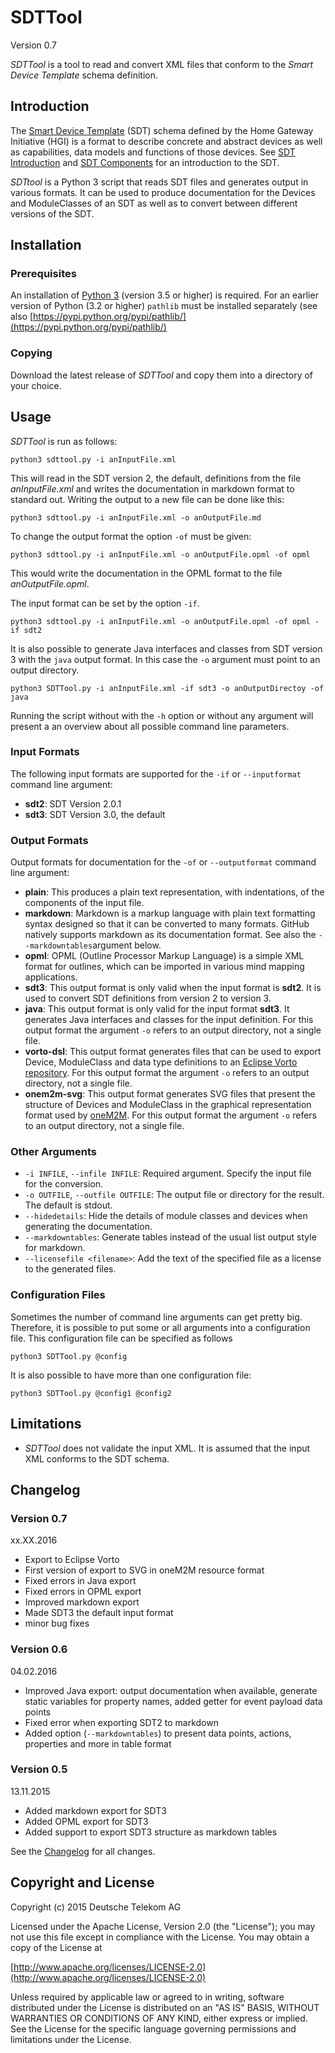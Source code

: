 # SDTTool
Version 0.7

*SDTTool* is a tool to read and convert XML files that conform to the *Smart Device Template* schema definition.

## Introduction
The [Smart Device Template](https://github.com/Homegateway/SmartDeviceTemplate) (SDT) schema defined by the Home Gateway Initiative (HGI) is a format to describe concrete and abstract devices as well as capabilities, data models and functions of those devices. See [SDT Introduction](https://github.com/Homegateway/SmartDeviceTemplate/blob/master/SDT/schema3.0/docs/Introduction.md) and [SDT Components](https://github.com/Homegateway/SmartDeviceTemplate/blob/master/SDT3.0/docs/SDT_Components.md) for an introduction to the SDT.

*SDTtool* is a Python 3 script that reads SDT files and generates output in various formats. It can be used to produce documentation for the Devices and ModuleClasses of an SDT as well as to convert between different versions of the SDT.


## Installation
### Prerequisites
An installation of [Python 3](https://www.python.org/downloads/) (version 3.5 or higher) is required. For an earlier version of Python (3.2 or higher) ``pathlib`` must be installed separately (see also [https://pypi.python.org/pypi/pathlib/](https://pypi.python.org/pypi/pathlib/)

### Copying
Download the latest release of *SDTTool* and copy them into a directory of your choice.

## Usage

*SDTTool* is run as follows:

	python3 sdttool.py -i anInputFile.xml 

This will read in the SDT version 2, the default, definitions from the file *anInputFile.xml* and writes the documentation in markdown format to standard out. Writing the output to a new file can be done like this:

	python3 sdttool.py -i anInputFile.xml -o anOutputFile.md

To change the output format the option ``-of`` must be given:

	python3 sdttool.py -i anInputFile.xml -o anOutputFile.opml -of opml

This would write the documentation in the OPML format to the file *anOutputFile.opml*.

The input format can be set by the option ``-if``.  

	python3 sdttool.py -i anInputFile.xml -o anOutputFile.opml -of opml -if sdt2

It is also possible to generate Java interfaces and classes from SDT version 3 with the ``java`` output format. In this case the ``-o`` argument must point to an output directory.

	python3 SDTTool.py -i anInputFile.xml -if sdt3 -o anOutputDirectoy -of java

Running the script without with the ``-h`` option or without any argument will present a an overview about all possible command line parameters.

### Input Formats
The following input formats are supported for the ``-if`` or ``--inputformat`` command line argument:

- **sdt2**: SDT Version 2.0.1
- **sdt3**: SDT Version 3.0, the default

### Output Formats
Output formats for documentation for the ``-of`` or ``--outputformat`` command line argument:

- **plain**: This produces a plain text representation, with indentations, of the components of the input file.
- **markdown**: Markdown is a markup language with plain text formatting syntax designed so that it can be converted to many formats. GitHub natively supports markdown as its documentation format. See also the ``--markdowntables``argument below.
- **opml**: OPML (Outline Processor Markup Language) is a simple XML format for outlines, which can be imported in various mind mapping applications.
- **sdt3**: This output format is only valid when the input format is **sdt2**. It is used to convert SDT definitions from version 2 to version 3.
- **java**: This output format is only valid for the input format **sdt3**. It generates Java interfaces and classes for the input definition. For this output format the argument ``-o`` refers to an output directory, not a single file.
- **vorto-dsl**: This output format generates files that can be used to export Device, ModuleClass and data type definitions to an [Eclipse Vorto repository](http://vorto.eclipse.org). For this output format the argument ``-o`` refers to an output directory, not a single file.
- **onem2m-svg**: This output format generates SVG files that present the structure of Devices and ModuleClass in the graphical representation format used by [oneM2M](http://onem2m.org). For this output format the argument ``-o`` refers to an output directory, not a single file.


### Other Arguments
- ``-i INFILE``, ``--infile INFILE``: Required argument. Specify the input file for the conversion.
- ``-o OUTFILE``, ``--outfile OUTFILE``: The output file or directory for the result. The default is stdout.
- ``--hidedetails``: Hide the details of module classes and devices when generating the documentation.
- ``--markdowntables``: Generate tables instead of the usual list output style for markdown.
- ``--licensefile <filename>``: Add the text of the specified file as a license to the generated files.


### Configuration Files
Sometimes the number of command line arguments can get pretty big. Therefore, it is possible to put some or all arguments into a configuration file. This configuration file can be specified as follows

	python3 SDTTool.py @config

It is also possible to have more than one configuration file:

	python3 SDTTool.py @config1 @config2

## Limitations
- *SDTTool* does not validate the input XML. It is assumed that the input XML conforms to the SDT schema.

## Changelog

### Version 0.7
xx.XX.2016

- Export to Eclipse Vorto
- First version of export to SVG in oneM2M resource format
- Fixed errors in Java export
- Fixed errors in OPML export
- Improved markdown export
- Made SDT3 the default input format
- minor bug fixes

### Version 0.6
04.02.2016

- Improved Java export: output documentation when available, generate static variables for property names, added getter for event payload data points
- Fixed error when exporting SDT2 to markdown
- Added option (``--markdowntables``) to present data points, actions, properties and more in table format

### Version 0.5
13.11.2015

- Added markdown export for SDT3
- Added OPML export for SDT3
- Added support to export SDT3 structure as markdown tables

See the [Changelog](CHANGELOG.md) for all changes.

## Copyright and License
Copyright (c) 2015 Deutsche Telekom AG

Licensed under the Apache License, Version 2.0 (the "License");
you may not use this file except in compliance with the License.
You may obtain a copy of the License at

[http://www.apache.org/licenses/LICENSE-2.0](http://www.apache.org/licenses/LICENSE-2.0)

Unless required by applicable law or agreed to in writing, software
distributed under the License is distributed on an "AS IS" BASIS,
WITHOUT WARRANTIES OR CONDITIONS OF ANY KIND, either express or implied.
See the License for the specific language governing permissions and
limitations under the License.


